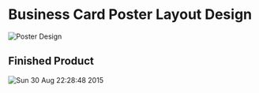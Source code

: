 # Business Card Poster Layout Design

![Poster Design](https://rawgit.com/sordina/businesscardposter/master/doc/poster.svg)

## Finished Product

![Sun 30 Aug 22:28:48 2015](https://rawgit.com/sordina/businesscardposter/master/doc/Finished_04.JPG)
